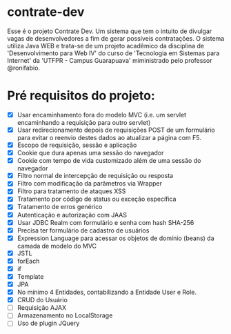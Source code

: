 # contrate-dev

Esse é o projeto Contrate Dev. Um sistema que tem o intuito de divulgar vagas de desenvolvedores a fim de gerar possíveis contratações. O sistema utiliza Java WEB e trata-se de um projeto acadêmico da disciplina de 'Desenvolvimento para Web IV' do curso de 'Tecnologia em Sistemas para Internet' da 'UTFPR - Campus Guarapuava' miministrado pelo professor @ronifabio.

# Pré requisitos do projeto:

- [x] Usar encaminhamento fora do modelo MVC (i.e. um servlet encaminhando a requisição para outro servlet)
- [x] Usar redirecionamento depois de requisições POST de um formulário para evitar o reenvio destes dados ao atualizar a página com F5.
- [x] Escopo de requisição, sessão e aplicação
- [x] Cookie que dura apenas uma sessão do navegador
- [x] Cookie com tempo de vida customizado além de uma sessão do navegador
- [x] Filtro normal de intercepção de requisição ou resposta
- [x] Filtro com modificação da parâmetros via Wrapper
- [x] Filtro para tratamento de ataques XSS
- [x] Tratamento por código de status ou exceção específica
- [x] Tratamento de erros genérico
- [x] Autenticação e autorização com JAAS
- [x] Usar JDBC Realm com formulário e senha com hash SHA-256
- [x] Precisa ter formulário de cadastro de usuários
- [x] Expression Language para acessar os objetos de domínio (beans) da camada de modelo do MVC
- [x] JSTL
- [x] forEach
- [x] if
- [x] Template
- [x] JPA
- [x] No mínimo 4 Entidades, contabilizando a Entidade User e Role.
- [x] CRUD do Usuário
- [ ] Requisição AJAX
- [ ] Armazenamento no LocalStorage
- [ ] Uso de plugin JQuery